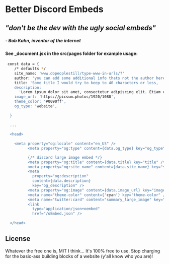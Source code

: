 # Better Discord Embeds
## _"don't be the dev with the ugly social embeds"_ 
##### - Bob Kahn, inventor of the internet
 
 
#### See _document.jsx in the src/pages folder for example usage:

```sh
 const data = {
    /* defaults */
    site_name: 'www.dopeoplestill/type-www-in-urls/?'
    author: 'you can add some additional info thats not the author here too',
    title: 'Some title I would try to keep to 40 characters or less,
    description:
      'Lorem ipsum dolor sit amet, consectetur adipiscing elit. Etiam et justo justo. Pellentesque dignissim eros sed nisl mollis, eget iaculis urna tincidunt. Lorem ipsum dolor sit amet, consectetur adipiscing elit. Nunc ut diam risus. Duis condimentum fermentum elementum. Aliquam varius arcu sit amet ligula auctor, in iaculis tortor feugiat. Vivamus luctus est in dolor accumsan congue.',
    image_url: 'https://picsum.photos/1920/1080',
    theme_color: '#0090ff',
    og_type: 'website',
  
  }
 
  ...
 
  <head>
    
    <meta property="og:locale" content="en_US" />
          <meta property="og:type" content={data.og_type} key="og_type" />

          {/* discord large image embed */}
          <meta property="og:title" content={data.title} key="title" />
          <meta property="og:site_name" content={data.site_name} key="site_name" />
          <meta
            property="og:description"
            content={data.description}
            key="og_description" />
          <meta property="og:image" content={data.image_url} key="image" />
          <meta name="theme-color" content={'cyan'} key="theme-color" />
          <meta name="twitter:card" content="summary_large_image" key="misc-card" />
          <link
            type="application/json+oembed"
            href="/oEmbed.json" />
  
  </head>
```
## License

Whatever the free one is, MIT I think... 
It's 100% free to use. 
Stop charging for the basic-ass building blocks of a website (y'all know who you are)! 

 
